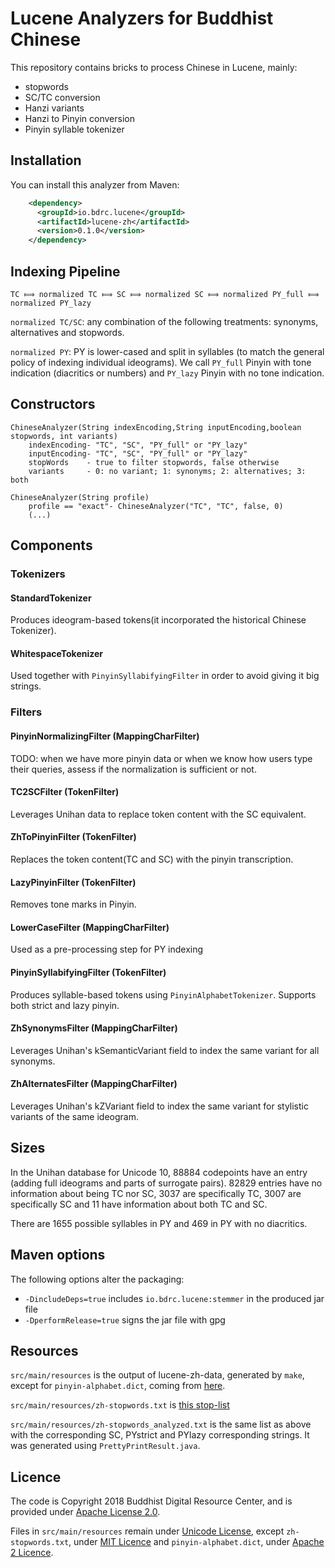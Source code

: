 # Lucene Analyzers for Buddhist Chinese

This repository contains bricks to process Chinese in Lucene, mainly:
- stopwords
- SC/TC conversion
- Hanzi variants
- Hanzi to Pinyin conversion
- Pinyin syllable tokenizer

## Installation

You can install this analyzer from Maven:

```xml
    <dependency>
      <groupId>io.bdrc.lucene</groupId>
      <artifactId>lucene-zh</artifactId>
      <version>0.1.0</version>
    </dependency>
```

## Indexing Pipeline

```
TC ⟾ normalized TC ⟾ SC ⟾ normalized SC ⟾ normalized PY_full ⟾ normalized PY_lazy
```

`normalized TC/SC`: any combination of the following treatments: synonyms, alternatives and stopwords.

`normalized PY`: PY is lower-cased and split in syllables (to match the general policy of indexing individual ideograms). We call `PY_full` Pinyin with tone indication (diacritics or numbers) and `PY_lazy` Pinyin with no tone indication.

## Constructors

```
ChineseAnalyzer(String indexEncoding,String inputEncoding,boolean stopwords, int variants) 
    indexEncoding- "TC", "SC", "PY_full" or "PY_lazy"
    inputEncoding- "TC", "SC", "PY_full" or "PY_lazy"
    stopWords    - true to filter stopwords, false otherwise
    variants     - 0: no variant; 1: synonyms; 2: alternatives; 3: both
```

```
ChineseAnalyzer(String profile)
    profile == "exact"- ChineseAnalyzer("TC", "TC", false, 0)
    (...)
```

## Components

### Tokenizers

#### StandardTokenizer

Produces ideogram-based tokens(it incorporated the historical Chinese Tokenizer). 

#### WhitespaceTokenizer

Used together with `PinyinSyllabifyingFilter` in order to avoid giving it big strings.

### Filters

#### PinyinNormalizingFilter (MappingCharFilter)

TODO: when we have more pinyin data or when we know how users type their queries, assess if the normalization is sufficient or not.

#### TC2SCFilter (TokenFilter)

Leverages Unihan data to replace token content with the SC equivalent.

#### ZhToPinyinFilter (TokenFilter)

Replaces the token content(TC and SC) with the pinyin transcription. 

#### LazyPinyinFilter (TokenFilter)

Removes tone marks in Pinyin.

#### LowerCaseFilter (MappingCharFilter)

Used as a pre-processing step for PY indexing

#### PinyinSyllabifyingFilter (TokenFilter)

Produces syllable-based tokens using `PinyinAlphabetTokenizer`.
Supports both strict and lazy pinyin.

#### ZhSynonymsFilter (MappingCharFilter)

Leverages Unihan's kSemanticVariant field to index the same variant for all synonyms.

#### ZhAlternatesFilter (MappingCharFilter)

Leverages Unihan's kZVariant field to index the same variant for stylistic variants of the same ideogram.

## Sizes

In the Unihan database for Unicode 10, 88884 codepoints have an entry (adding full ideograms and parts of surrogate pairs).
82829 entries have no information about being TC nor SC, 3037 are specifically TC, 3007 are specifically SC and 11 have information about both TC and SC.

There are 1655 possible syllables in PY and 469 in PY with no diacritics.

## Maven options

The following options alter the packaging:

- `-DincludeDeps=true` includes `io.bdrc.lucene:stemmer` in the produced jar file
- `-DperformRelease=true` signs the jar file with gpg

## Resources

`src/main/resources` is the output of lucene-zh-data, generated by `make`, except for `pinyin-alphabet.dict`, coming from [here](https://github.com/medcl/elasticsearch-analysis-pinyin/tree/master/src/main/resources).

`src/main/resources/zh-stopwords.txt` is [this stop-list](https://github.com/stopwords-iso/stopwords-zh/blob/master/stopwords-zh.txt) 

`src/main/resources/zh-stopwords_analyzed.txt` is the same list as above with the corresponding SC, PYstrict and PYlazy corresponding strings. It was generated using `PrettyPrintResult.java`.

## Licence
The code is Copyright 2018 Buddhist Digital Resource Center, and is provided under [Apache License 2.0](LICENSE).

Files in `src/main/resources` remain under [Unicode License](http://unicode.org/copyright.html), except `zh-stopwords.txt`, under [MIT Licence](https://opensource.org/licenses/MIT) and `pinyin-alphabet.dict`, under [Apache 2 Licence](LICENCE).
